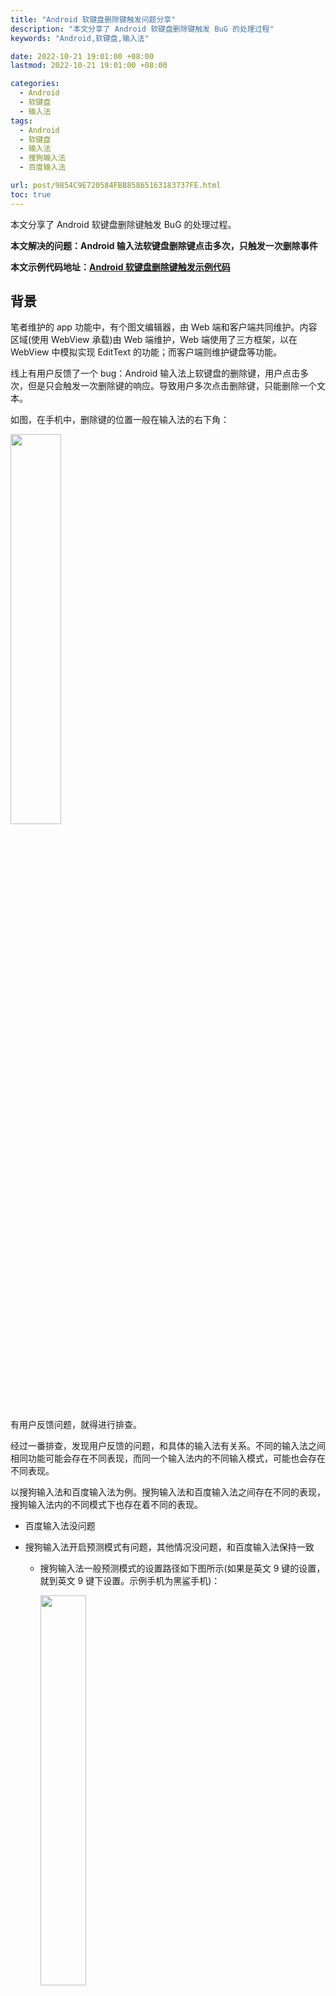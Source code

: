 ```yaml
---
title: "Android 软键盘删除键触发问题分享"
description: "本文分享了 Android 软键盘删除键触发 BuG 的处理过程"
keywords: "Android,软键盘,输入法"

date: 2022-10-21 19:01:00 +08:00
lastmod: 2022-10-21 19:01:00 +08:00

categories:
  - Android
  - 软键盘
  - 输入法
tags:
  - Android
  - 软键盘
  - 输入法
  - 搜狗输入法
  - 百度输入法

url: post/9854C9E720584FBB85865163183737FE.html
toc: true
---
```


本文分享了 Android 软键盘删除键触发 BuG 的处理过程。

<!--More-->

**本文解决的问题：Android 输入法软键盘删除键点击多次，只触发一次删除事件**

**本文示例代码地址：[Android 软键盘删除键触发示例代码](https://github.com/xWenChen/WebViewInputTest.git)**

## 背景

笔者维护的 app 功能中，有个图文编辑器，由 Web 端和客户端共同维护。内容区域(使用 WebView 承载)由 Web 端维护，Web 端使用了三方框架，以在 WebView 中模拟实现 EditText 的功能；而客户端则维护键盘等功能。

线上有用户反馈了一个 bug：Android 输入法上软键盘的删除键，用户点击多次，但是只会触发一次删除键的响应。导致用户多次点击删除键，只能删除一个文本。

如图，在手机中，删除键的位置一般在输入法的右下角：

<img src=/imgs/删除键的位置一般在输入法的右下角.png width=40% height=40% />

有用户反馈问题，就得进行排查。

经过一番排查，发现用户反馈的问题，和具体的输入法有关系。不同的输入法之间相同功能可能会存在不同表现，而同一个输入法内的不同输入模式，可能也会存在不同表现。

以搜狗输入法和百度输入法为例。搜狗输入法和百度输入法之间存在不同的表现，搜狗输入法内的不同模式下也存在着不同的表现。

- 百度输入法没问题

- 搜狗输入法开启预测模式有问题，其他情况没问题，和百度输入法保持一致

   - 搜狗输入法一般预测模式的设置路径如下图所示(如果是英文 9 键的设置，就到英文 9 键下设置。示例手机为黑鲨手机)：

      <img src=/imgs/搜狗输入法一般预测模式的设置路径.gif width=40% height=40% />

   - 搜狗输入法专业版设置路径如下图所示(示例手机为黑鲨手机)：

      <img src=/imgs/搜狗输入法专业版设置路径.gif width=40% height=40% />

为了解决用户反馈的问题，就得专门研究一下输入法删除键的触发逻辑。下面是笔者整理出的一些知识点。

## 常规操作

在 Android 系统中，按键事件的触发主要分为两种。外设触发以及软键盘触发：

- 外设触发是走 KeyEvent 的下发流程。具体节点有 View.setOnKeyListener、Activity.dispatchKeyEvent、Activity.onKeyUp、Activity.onKeyDown 等等。本文不分析该流程。

- 软键盘触发不一定会走 KeyEvent 的流程，而是走 InputConnection 的流程。因为在 Android 系统中，输入法一般是一个单独的应用程序(App)，和硬件外设有所区别。在 android中，输入法与接收输入的应用程序，一般是两个单独的app。而 InputConnection 就是连接两个 app 的桥梁——输入法提供用户选择的字符，然后通过 InputConnection 交由接收 app 显示。InputConnection 接口是从 InputMethod 返回到当前应用程序的通信通道。它用于执行诸如读取光标周围的文本，将文本提交到文本框以及将原始键事件发送到应用程序之类的事情。如下图所示：

   ![InputConnection接口是从InputMethod返回到当前应用程序的通信通道](/imgs/InputConnection接口是从InputMethod返回到当前应用程序的通信通道.png)

   **文重点分析 InputConnection 的这个流程**

## 官方说明

**注：InputConnection 的中文 API 见：[InputConnection - Android中文版](https://www.apiref.com/android-zh/android/view/inputmethod/InputConnection.html)**

对于 InputConnection 类，官方的说明如下：

### 1. 创建 IME 或者编辑器

文本输入是两个重要组件的协同作用的结果：输入法引擎(IME)和编辑器。

- IME 可以是软件键盘、手写界面、表情符号、语音录入到文本引擎等，可以等价理解为输入法。通常在任何给定的 Android 设备上都安装了多种 IME。在 Android 中，IME 可以扩展 InputMethodService 。有关如何创建 IME 的更多信息，可以查阅官方的输入法创建指南。

- 编辑器是接收文本并显示它的组件。通常是一个 EditText 实例，但由于各种原因，某些应用程序可能会选择实现自己的编辑器。编辑器需要与IME交互，通过此 InputConnection 接口接收命令，并通过 InputMethodManager 发送命令。编辑器应该首先执行 onCreateInputConnection(EditorInfo) 来返回自己的 InputConnection。

如果要实现自己的编辑器，则需要提供自己的 InputConnection 示例以响应来自 IME 的命令。

- 应使用尽可能多的 IME 测试编辑器，因为不同的 IME 的行为可能会有很大差异。

- 应使用各种语言进行测试，包括CJK语言和阿拉伯语等从右至左的语言，因为这些语言可能会有不同的输入要求。

- 如果对某个特定调用应该采用的行为有疑问，可以参考最新的 Android 版本中的 TextView 的默认实现。

View 中定义了 onCreateInputConnection() 方法和 onCheckIsTextEditor() 方法，在 View 和输入法建立连接的时候，View 的 onCreateInputConnection() 方法会被调用。

- onCreateInputConnection() 为 InputMethod 创建一个新的 InputConnection，以便与视图进行交互。其默认实现返回 null，因为默认不支持输入法。可以覆盖它以实现这种支持，当然，应该仅对于具有焦点和文本输入的视图才需要。

- onCheckIsTextEditor() 表明视图 View 将返回非 null 的 InputConnection。

- 正确且完整地填写 EditorInfo 对象，以使连接的 IME 可以依赖其值。例如，必须使用正确的光标位置填充 initialSelStart 和 initialSelEnd 成员，IME 才能正确地与应用程序一起使用。

### 2. 光标、文本选择和文本预测

在 Android 中，光标和文本选择是同一件事。"光标" 只是零长度文本选择的特殊情况。因此，光标和文本选择的说明可以互换使用。任何在"光标"之前执行的方法，都将在"文本选择"开始之前执行；同理，任何在"光标"之后执行的方法将在"文本选择"结束后执行。

编辑器通常需要像标准组件一样跟踪当前的 "预测" 区域。"预测" 区域以 SPAN_COMPOSING 风格标记。IME 用该标记来帮助用户跟踪哪些文本是他们目前关注的一部分；并使用 setComposingText(CharSequence, int)、setComposingRegion(int, int) 和 finishComposingText() 方法与编辑器进行交互。"文本选择" 和 "文本预测区域"是互相独立的存在，IME 可以按照自己认为的合适的方式来使用二者。

## InputConnection 类图

在 AndroidX 和 TextView 中，都有 InputConnection 的实现类，通常我们不会使用它们。我们一般继承 InputConnectionWrapper，InputConnectionWrapper 提供了 InputConnection 中方法定义的默认实现，我们可以按需重写对应方法，而不必实现 InputConnection 中定义的所有方法。

<img src=/imgs/InputConnection类图.png width=60% height=60% />

## 实现说明

在介绍了官方说明和 InputConnection 的知识后，我们就可以来分析和解决问题了

### 1. 不同 WebView 的影响

解决问题之前，我们需要注意不同的 WebView，对于事件的生成，是有非常大的影响的。因为部分框架并不会调用 View.onCreateInputConnection() 方法，自然便无法走我们自定义的逻辑。比如著名的 X5 WebView 框架便不会调用 onCreateInputConnection() 方法，而 Android 系统自带的 WebView 会调用 onCreateInputConnection() 方法。

### 2. 不同输入法的影响

上面说明过，不同的输入法，对软键盘删除键的触发是有不同影响的，我们需要先梳理下软键盘删除键的触发逻辑，再解决问题。

按照网上的解释，一般的输入法，触发删除动作的位置有两个：sendKeyEvent、deleteSurroundingText。网上的解释可见链接：[Android 触发删除键 - Stack Overflow](https://stackoverflow.com/questions/14560344/android-backspace-in-webview-baseinputconnection)

笔者在使用了网上的方案后，发现搜狗输入法还是存在问题。所以要想真正的解决问题，我们还需要先梳理下搜狗输入法和百度输入法的逻辑差异。再尝试对症下药。

#### 测试代码定义

- 第 1 步，新建一个项目

- 第 2 步，新建一个类，类名为：WebInputConnection，继承自 InputConnectionWrapper，并重写父类中的所有方法，重写方式如下图例子所示。仅加上日志输出，不更改逻辑。用以梳理方法的触发流程

   ```kotlin
   override fun commitCompletion(text: CompletionInfo?): Boolean {
       Log.d(TAG, "commitCompletion, text = $text")
       return super.commitCompletion(text)
   }
   ```

- 第 3 步，新增一个类，类名为：TestWebView，继承自 WebView，并继承重写 onCreateInputConnection 方法

   ```kotlin
   class TestWebView : WebView {
       var inputConnection = WebInputConnection(context.applicationContext, null, true)
 
       constructor(context: Context) : this(context, null)
       // defStyle 不能传 0，否则会导致键盘无法弹出
       constructor(context: Context, attrs: AttributeSet?) : super(context, attrs)
       constructor(context: Context, attrs: AttributeSet?, defStyle: Int) : super(context, attrs, defStyle)
 
       override fun onCreateInputConnection(outAttrs: EditorInfo): InputConnection? {
           val target = super.onCreateInputConnection(outAttrs)
           if (target == null) {
               return target
           }
           inputConnection.setTarget(target)
           return inputConnection
       }
   }
   ```

- 第 4 步，在 activity_main 布局中使用 TestWebView

   ```kotlin
   <LinearLayout
       xmlns:android="http://schemas.android.com/apk/res/android"
       xmlns:tools="http://schemas.android.com/tools"
       android:layout_width="match_parent"
       android:layout_height="match_parent"
       tools:context=".MainActivity">
 
       <com.example.webviewinputtest.TestWebView
           android:id="@+id/webView"
           android:layout_width="match_parent"
           android:layout_height="match_parent"/>
 
   </LinearLayout>
   ```

- 第 5 步，在 MainActivity 中配置 TestWebView

   ```kotlin
   class MainActivity : AppCompatActivity() {
       companion object {
           const val TAG = "MainActivity"
       }
 
       lateinit var webView: TestWebView
 
       override fun onCreate(savedInstanceState: Bundle?) {
           super.onCreate(savedInstanceState)
           setContentView(R.layout.activity_main)
 
           webView = findViewById(R.id.webView)
 
           webView.inputConnection.callback = {
               Log.d(TAG, "trigger del event")
               // TODO 通知观察者软键盘删除键点击事件触发了
               false
           }
 
           webView.webViewClient = object : WebViewClient() {
               override fun shouldOverrideUrlLoading(view: WebView, request: WebResourceRequest): Boolean {
                   val url = request.url.toString()
                   return try {
                       if (url.startsWith("http:") || url.startsWith("https:")) {
                           view.loadUrl(url)
                           false
                       } else {
                           val intent = Intent(Intent.ACTION_VIEW, Uri.parse(url))
                           startActivity(intent)
                           true
                       }
                   } catch (e: Exception) {
                       Log.e(TAG, "", e)
                       true
                   }
               }
           }
 
           webView.settings.apply {
               domStorageEnabled = true
               javaScriptEnabled = true
           }
 
           //访问网页
           webView.loadUrl("https://www.baidu.com");
       }
 
       override fun onDestroy() {
           // 加载空页面
           webView.loadDataWithBaseURL(null, "", "text/html", "utf-8", null)
           webView.clearHistory()
           (webView.parent as ViewGroup).removeView(webView)
           webView.destroy()
 
           super.onDestroy()
       }
   }
   ```

- 第 6 步，运行项目

完成了以上几步的代码创建工作后，我们就可以来梳理不同输入法的代码触发逻辑了。

我们执行不同的操作，以进行对比实验。操作流程如下图，我们先输入确定的文本(a、b)，再选择预测的文本(about)、然后点击删除键和长按删除键。

![对比实验操作流程](/imgs/对比实验操作流程.png)

清楚了如何操作后，我们就可以调试得到对应的方法调用链路了。结果如下。

#### 百度输入法

- 流程1

   - debug日志：

      ![百度输入法流程1日志](/imgs/百度输入法流程1日志.png)

   - 触发方法流程：commitText >>> sendKeyEvent

      ![百度输入法流程1图](/imgs/百度输入法流程1图.png)

- 流程2
   流程 2 的表现和流程 1 一致

- 流程3

   - debug日志：

      ![百度输入法流程3日志](/imgs/百度输入法流程3日志.png)

   - 触发方法流程：commitText >>> deleteSurroundingText

      ![百度输入法流程3图](/imgs/百度输入法流程3图.png)

- 流程4

   流程 4 和流程 3 的代码执行大同小异 

   - debug日志：

      ![百度输入法流程4日志](/imgs/百度输入法流程4日志.png)

   - 触发方法流程：commitText >>> deleteSurroundingText

      ![百度输入法流程4图](/imgs/百度输入法流程4图.png)

综上，百度输入法的删除键，主要是由两个方法触发：sendKeyEvent、deleteSurroundingText。这也符合网上一般文章的讲解。所以百度输入法的操作结果是正常的

#### 搜狗输入法

##### 一般模式说明

搜狗输入法开启一般模式的流程和百度输入法的流程3、流程4基本一致，可正常触发删除键。并且点击五次删除键和长按删除键流程一致：

- debug日志：

   ![搜狗输入法开启一般模式日志](/imgs/搜狗输入法开启一般模式日志.png)

- 触发方法流程：commitText >>> deleteSurroundingText >>> sendKeyEvent(空文本时触发)

##### 预测模式说明

搜狗输入法开启预测模式后，流程和上面的流程相比，就不太一样了。

- 流程1：
   
   - debug日志：

      ![搜狗输入法预测模式流程1日志](/imgs/搜狗输入法预测模式流程1日志.png)

   - 触发方法流程：setComposingText >>> finishComposingText >>> deleteSurroundingText >>> setComposingRegion >>> setComposingText >>> commitText >>> sendKeyEvent

      ![搜狗输入法预测模式流程1图](/imgs/搜狗输入法预测模式流程1图.png)

- 流程2：
   
   - debug日志：

      ![搜狗输入法预测模式流程2日志](/imgs/搜狗输入法预测模式流程2日志.png)

   - 触发方法流程：setComposingText >>> finishComposingText >>> deleteSurroundingText >>> sendKeyEvent

      ![搜狗输入法预测模式流程2图](/imgs/搜狗输入法预测模式流程2图.png)


- 流程3：
   
   - debug日志：

      ![搜狗输入法预测模式流程3日志](/imgs/搜狗输入法预测模式流程3日志.png)

   - 触发方法流程：setComposingText >>> commitText >>> sendKeyEvent

      ![搜狗输入法预测模式流程3图](/imgs/搜狗输入法预测模式流程3图.png)

- 流程4：

   和流程 3 逻辑一致

#### 结论

- 百度输入法，删除键触发的流程有两个，分别是 sendKeyEvent 和 deleteSurroundingText

- 搜狗输入法，根据设置项的不同，流程会有所不同

   - 正常情况下触发的方法和百度输入法一致

   - 预测模式下，会走 setComposingText 方法

综上，百度输入法和搜狗输入法，触发删除动作的位置有三个地点，前两个是已知的位置点，而第三个是搜狗输入法预测模式特有的位置点。

- sendKeyEvent

- deleteSurroundingText

- setComposingText

按照目前得到的信息，我们可以分析下用户反馈的问题的原因了：

- 一般的输入法，触发删除动作的位置有两个：sendKeyEvent、deleteSurroundingText。

- WebView 编辑器使用的第三方框架

   - 在输入法为百度输入法，以及搜狗输入法正常模式时，是没问题的。这两个场景，删除键触发的方法为：sendKeyEvent、deleteSurroundingText

   - 搜狗输入法预测模式下，选择某个预测文本后，点击多次删除键，只会触发一次 deleteSurroundingText，然后就进入预测模式，使用 setComposingText 代替删除操作(参考搜狗输入法-预测模式-流程1说明)。这符合用户反馈的说明(点击多次删除键，只删除一个字符)。

- 根据以上信息，我们可以推断：WebView编辑器使用的第三方框架，只适配了 sendKeyEvent、deleteSurroundingText 的流程，而没适配 setComposingText 的流程。在搜狗输入法为预测模式时，就出现了多次点击删除键，只能触发一次的问题

### 问题修复具体实现

既然框架没适配，那我们就主动适配，手动触发删除动作，并通知 Web 端删除字符。要达到这个效果，需要解决两个问题

- 过滤搜狗输入法：因为只有搜狗输入法预测模式有问题，为了不影响其他输入法的正常使用。我们需要对搜狗输入法做特殊处理。此时我们需要判断系统当前的输入法为搜狗输入法。

- 主动回调删除动作：当处于搜狗输入法预测模式时，主动回调删除动作

#### 过滤搜狗输入法

系统的当前输入法信息，我们可以从系统的设置信息中获取，代码如下：

   ```kotlin
   class WebInputConnection(context: Context, target:InputConnection?, mutable: Boolean): InputConnectionWrapper(target, mutable) {
       init {
           // 在构造函数中获取输入法 id 信息
           val inputId = try {
               Settings.Secure.getString(
                   context.contentResolver,
                   Settings.Secure.DEFAULT_INPUT_METHOD
               )
       } catch (e: Exception) {
           Log.e(TAG, "", e)
           ""
       }
       // 打印出输入法 id，方便判断
       Log.d(TAG, "System input type = $inputId")
   }
   ```

根据上述代码，我们得到搜狗输入法的 id 如下：

- 黑鲨搜狗输入法：com.sohu.inputmethod.sogou/.SogouIME

- 小米搜狗输入法：com.sohu.inputmethod.sogou.xiaomi/.SogouIME

可以看出，两个 id 都是以：com.sohu.inputmethod.sogou 开头，以 SogouIME 结尾。借此，我们就可以针对搜狗输入法做单独处理。定义一个变量，表明是否需要手动生成删除动作。当是搜狗输入法时，该变量值赋值为 true

   ```kotlin
   // 是否需要手动触发 Del 事件
   private var generateDelEvent = false
   // 搜狗输入法，英文输入场景下，预测输入时需要单独生成软键盘 Del 键的点击
   // 前后缀都判断，双重保险
   if (inputId.startsWith(SOU_GOU_NAME_PREFIX) || inputId.endsWith(SOU_GOU_NAME_SUFFIX)) {
       generateDelEvent = true
   }
 
   companion object {
       // 黑鲨搜狗输入法描述：com.sohu.inputmethod.sogou/.SogouIME
       // 小米搜狗输入法描述：com.sohu.inputmethod.sogou.xiaomi/.SogouIME
       const val SOU_GOU_NAME_PREFIX = "com.sohu.inputmethod.sogou"
       const val SOU_GOU_NAME_SUFFIX = "SogouIME"
   }
   ```

#### 主动回调删除事件

通过上面的实验，我们了解到流程 1 和流程 3 的调用链路是有区别的，并且通过流程 1，我们可以得到预测模式开始截止的调用方法：

- 进入预测模式的标志：setComposingRegion 或者 setComposingText 方法的调用

- 退出预测模式的标志：commitText 或者 finishComposingText 方法的调用

最终，我们就得到检测回调删除事件触发的全场景：

![回调删除事件触发的全场景](/imgs/回调删除事件触发的全场景.png)

场景中涉及到的函数，其说明如下：

- boolean sendKeyEvent(KeyEvent event)

   - 函数说明：通过当前 InputConnection 将 KeyEvent 发送到应用所在进程，该事件会像正常的 KeyEvent 一样分发到当前具有焦点的 View(通常这个 View 就是提供 InputConnection 的 View)

   - 重写说明：我们可以不重写该方法，因为框架已经适配；如果要重写，则不打断已有的下发流程，只是在 DOWN 和 DEL 键时做拦截。主要代码如下：

      ```kotlin
      override fun sendKeyEvent(event: KeyEvent?): Boolean {
          val result = super.sendKeyEvent(event)
          if (event?.keyCode == KeyEvent.KEYCODE_DEL
              && event.action == KeyEvent.ACTION_DOWN
              && keyBackIntercepted() // 是否拦截的标志
          ) {
               return true
          }
          return result
      }
      ```

- boolean deleteSurroundingText(int beforeLength, int afterLength)

   - 函数说明：删除当前光标(cursor)之前的 beforeLength 个字符，以及删除当前光标(cursor)之后的 afterLength 个字符(用户选中的字符不包含在其中)。长度是 Java 字符的长度，不是字符编码类型的长度

   - 重写说明：我们可以不重写该方法，因为框架已经适配；如果要重写，则不打断已有的下发流程。主要代码如下：

      ```kotlin
      override fun deleteSurroundingText(beforeLength: Int, afterLength: Int): Boolean {
          val result = super.deleteSurroundingText(beforeLength, afterLength)
          val intercepted = keyBackIntercepted() // 是否拦截的标志
          return if (intercepted) {
              intercepted
          } else {
              result
          }
      }
      ```

boolean setComposingRegion(int start, int end)

   - 函数说明：设定区间 [start, end) 内的文本为预测文本，在搜狗输入法中，start通常为 0，end 通常看作预测文本的长度。

   - 重写说明：重写方法，触发自定义的删除键逻辑检测。主要代码如下：

      ```kotlin     
      // 预测模式下选择文本后，再次点击删除按钮，会重新触发预测，走到该方法
      override fun setComposingRegion(start: Int, end: Int): Boolean {
          // 开始预测模式，触发检测
          checkWhenComposingStart(end)
          return super.setComposingRegion(start, end)
      }
      ```

- boolean setComposingText(CharSequence text, int newCursorPosition)

   - 函数说明：使用新的预测文本 text 替换当前的预测文本。搜狗输入法预测模式下，如果当前的预测文本长度比上次的短，则应视作一次删除

   - 重写说明：重写方法，触发自定义的删除键逻辑检测。主要代码如下：
      ```kotlin
      // 预测模式下设置文本
      override fun setComposingText(text: CharSequence?, newCursorPosition: Int): Boolean {
          // 开始预测模式，触发检测
          checkWhenComposingStart(text)
          return super.setComposingText(text, newCursorPosition)
      }
      ```

- boolean finishComposingText()

   - 函数说明：在搜狗输入法中，此函数的调用可以标识完成预测文本输入

   - 重写说明：重写方法，触发自定义的删除键检测逻辑。主要代码如下：

      ```kotlin
      // 预测模式结束会出发这个方法
      override fun finishComposingText(): Boolean {
          checkWhenComposingEnd(lastComposingTextLength)
          return super.finishComposingText()
      }
      ```

- boolean commitText(CharSequence text, int newCursorPosition)

   - 函数说明：将文本提交到文本框并设置新的光标位置。在搜狗输入法的预测模式下，输入框中的文本一直删，删到为空后会调用这个方法

   - 重写说明：重写方法，触发自定义的删除键检测逻辑。主要代码如下：

      ```kotlin
      // 预测模式下，输入框中的文本一直删，删到为空，最后会调用这个方法
      override fun commitText(text: CharSequence?, newCursorPosition: Int): Boolean {
          checkWhenComposingEnd(text)
          return super.commitText(text, newCursorPosition)
      }
      ```

- 自定义的开始检测是否触发删除键的代码逻辑如下：

   ```kotlin
   private fun checkWhenComposingStart(obj: Any?) {
       // 预测模式下，输入框中直接输入文本，会直接调用这个方法
       if (generateDelEvent && !inComposingMode) {
           // 不在预测模式，则进入预测模式
           inComposingMode = true
       }
       // 不在预测模式，不做处理
       if (!inComposingMode) {
           return
       }
 
       val nowLength = when(obj) {
           is CharSequence? -> {
               // setComposingText 传过来的新文本
               obj.lengthOrZero
           }
           is Int -> {
               // setComposingRegion 传过来的新的文本长度
               obj
           }
           else -> 0
       }
       // 上次的文本大于此次的文本
       if (lastComposingTextLength > nowLength) {
           keyBackIntercepted()
       }
 
       lastComposingTextLength = nowLength
   }
   ```

- 自定义的结束检测是否触发删除键的代码逻辑如下：

   ```kotlin
   private fun checkWhenComposingEnd(obj: Any?) {
       if (!generateDelEvent || !inComposingMode) {
           return
       }
       inComposingMode = false
 
       val nowLength = when(obj) {
           is CharSequence? -> {
               // commitText 传过来的最新的文本的长度
               obj.lengthOrZero
           }
           is Int -> {
               // finishComposingText 传过来的上次的文本长度
               obj
           }
           else -> 0
       }
 
       // 上次的文本大于此次的文本
       if (lastComposingTextLength > nowLength) {
           keyBackIntercepted()
       }
 
       lastComposingTextLength = 0
   }
   ```

自此，主要的自定义检测逻辑就说明完毕了。上述代码，经过验证，可以解决搜狗输入法预测模式下删除键只触发一次的问题。

## 额外补充-事件分发说明

上面的代码中，判断了 KeyEvent 的键值和动作，心血来潮，想补充点 KeyEvent 和 MotionEvent 的使用说明。

1. MotionEvent 和 KeyEvent 都是 InputEvent 的子类。但二者所持有的事件类型不大一样。

   - KeyEvent 通常只有 KeyDown 和 KeyUp 两种，KeyEvent 无 Cancel 事件、一般都是以 Up 事件结束事件流；KeyEvent 可能同时有多个按键触发(比如键盘同时按多个键)。不能完全使用 MotionEvent 的开发经验来开发 KeyEvent

   - MotionEvent 有 ActionButtonPress/Release 和 ActionDown/Up/Move/Cancel 两套，前者走 onGenericMotionEven 方法，后者走 onTouchEvent 方法。并且 MotionEvent 也有多指事件的流程。

2. 针对按键事件(KeyEvent 和走 MotionEvent 的按键事件)，需要额外判断事件来源。使用 InputEvent 的 isFromSource 方法判断来源。如同时接入鼠标和键盘，需要判断事件来自哪个设备。

3. 针对来源信息，ActionButtonPress 方法可能会带上来源信息，而 ActionButtonRelease 则不一定，此时需要在 ActionButtonPress 方法到来时，将来源信息缓存起来(具体得和事件生成方负责人员(如硬件工程师或者系统工程师)联调)。

4. 系统的 back 键动作可以被拦截。但是 Home 键动作无法被拦截，只能监听。两者都走 KeyEvent 的分发流程。